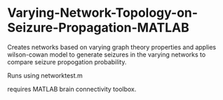 # Varying-Network-Topology-on-Seizure-Propagation-MATLAB

Creates networks based on varying graph theory properties and applies wilson-cowan model to generate seizures in the varying networks to 
compare seizure propogation probability.

Runs using networktest.m

requires MATLAB brain connectivity toolbox.
